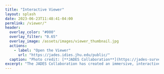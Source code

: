 ```yaml
---
title: "Interactive Viewer"
layout: splash
date: 2023-06-23T11:48:41-04:00
permlink: /viewer/"
header:
  overlay_color: "#000"
  overlay_filter: "0.65"
  overlay_image: /assets/images/viewer_thumbnail.jpg
  actions:
    - label: "Open the Viewer"
      url: "https://jades.idies.jhu.edu/public/"
  caption: "Photo credit: [**JADES Collaboration**](https://jades-survey.github.io)"
excerpt: "The JADES Collaboration has created an immersive, interactive website for you to experience these remarkable JWST images, catalogs, and spectra. Please click through to visit the site, created using FitsMap and hosted by the Johns Hopkins Institute for Data Intensive Engineering and Science."
---
```

